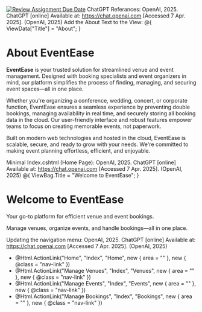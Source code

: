 [![Review Assignment Due Date](https://classroom.github.com/assets/deadline-readme-button-22041afd0340ce965d47ae6ef1cefeee28c7c493a6346c4f15d667ab976d596c.svg)](https://classroom.github.com/a/CI6k5J4n)
ChatGPT Referances:
OpenAI, 2025. ChatGPT [online] Available at: https://chat.openai.com [Accessed 7 Apr. 2025].
(OpenAI, 2025)
Add the About Text to the View:
@{
    ViewData["Title"] = "About";
}

<div class="container mt-5">
    <h1 class="display-4">About EventEase</h1>
    <p class="lead">
        <strong>EventEase</strong> is your trusted solution for streamlined venue and event management. Designed with booking specialists and event organizers in mind, our platform simplifies the process of finding, managing, and securing event spaces—all in one place.
    </p>
    <p>
        Whether you're organizing a conference, wedding, concert, or corporate function, EventEase ensures a seamless experience by preventing double bookings, managing availability in real time, and securely storing all booking data in the cloud. Our user-friendly interface and robust features empower teams to focus on creating memorable events, not paperwork.
    </p>
    <p>
        Built on modern web technologies and hosted in the cloud, EventEase is scalable, secure, and ready to grow with your needs. We're committed to making event planning effortless, efficient, and enjoyable.
    </p>
</div>

Minimal Index.cshtml (Home Page):
OpenAI, 2025. ChatGPT [online] Available at: https://chat.openai.com [Accessed 7 Apr. 2025].
(OpenAI, 2025)
@{
    ViewBag.Title = "Welcome to EventEase";
}

<div class="text-center mt-5">
    <h1 class="display-4">Welcome to EventEase</h1>
    <p class="lead">Your go-to platform for efficient venue and event bookings.</p>
    <p>Manage venues, organize events, and handle bookings—all in one place.</p>
</div>

Updating the navigation menu:
OpenAI, 2025. ChatGPT [online] Available at: https://chat.openai.com [Accessed 7 Apr. 2025].
(OpenAI, 2025)
<ul class="navbar-nav flex-grow-1">
    <li class="nav-item">@Html.ActionLink("Home", "Index", "Home", new { area = "" }, new { @class = "nav-link" })</li>
    <li class="nav-item">@Html.ActionLink("Manage Venues", "Index", "Venues", new { area = "" }, new { @class = "nav-link" })</li>
    <li class="nav-item">@Html.ActionLink("Manage Events", "Index", "Events", new { area = "" }, new { @class = "nav-link" })</li>
    <li class="nav-item">@Html.ActionLink("Manage Bookings", "Index", "Bookings", new { area = "" }, new { @class = "nav-link" })</li>
</ul>

